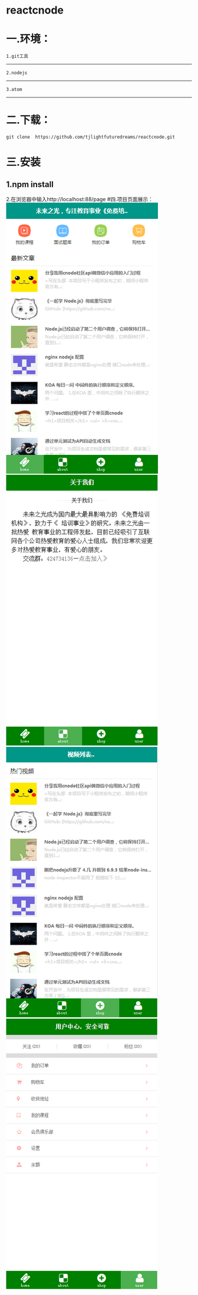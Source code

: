 # reactcnode
一.环境：
====================
	1.git工具
-----------------
	2.nodejs
-----------------
	3.atom
-----------------
二.下载：
=======================
    git clone  https://github.com/tjlightfuturedreams/reactcnode.git
三.安装
==================
   1.npm install
------------------
   2.在浏览器中输入http://localhost:88/page
#四.项目页面展示：
	![home](https://github.com/tjlightfuturedreams/reactcnode/blob/master/imglist/home.gif)
	![about](https://github.com/tjlightfuturedreams/reactcnode/blob/master/imglist/about.gif)
	![shop](https://github.com/tjlightfuturedreams/reactcnode/blob/master/imglist/shop.gif)
	![user](https://github.com/tjlightfuturedreams/reactcnode/blob/master/imglist/user.gif)